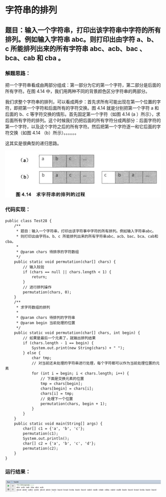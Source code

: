 # 字符串的排列  
 
## 题目：输入一个字符串，打印出该字符串中字符的所有排列。例如输入字符串 abc。则打印出由字符 a、b、c 所能排列出来的所有字符串 abc、acb、bac 、bca、cab 和 cba 。

### 解题思路：

把一个字符串看成由两部分组成：第一部分为它的第一个字符，第二部分是后面的所有字符。在图 4.14 中，我们用两种不同的背景颜色区分字符串的两部分。

我们求整个字符串的排列，可以看成两步：首先求所有可能出现在第一个位置的字符，即把第一个字符和后面所有的字符交换。图 4.14 就是分别把第一个字符 a 和后面的 b、c 等字符交换的情形。首先固定第一个字符（如图 4.14 (a ）所示〉，求后面所有字符的排列。这个时候我们仍把后面的所有字符分成两部分：后面字符的第一个字符，以及这个字符之后的所有字符。然后把第一个字符逐一和它后面的字符交换（如图 4.14 （b）所示）。。。。。。

这其实是很典型的递归思路。

![](images/41.png)

### 代码实现：

```
public class Test28 {
    /**
     * 题目：输入一个字符串，打印出该字符事中字符的所有排列。例如输入字符串abc。
     * 则打印出由字符a、b、c 所能排列出来的所有字符串abc、acb、bac、bca、cab和cba。
     *
     * @param chars 待排序的字符数组
     */
    public static void permutation(char[] chars) {
        // 输入较验
        if (chars == null || chars.length < 1) {
            return;
        }
        // 进行排列操作
        permutation(chars, 0);
    }
    /**
     * 求字符数组的排列
     *
     * @param chars 待排列的字符串
     * @param begin 当前处理的位置
     */
    public static void permutation(char[] chars, int begin) {
        // 如果是最后一个元素了，就输出排列结果
        if (chars.length - 1 == begin) {
            System.out.print(new String(chars) + " ");
        } else {
            char tmp;
            // 对当前还未处理的字符串进行处理，每个字符都可以作为当前处理位置的元素
            for (int i = begin; i < chars.length; i++) {
                // 下面是交换元素的位置
                tmp = chars[begin];
                chars[begin] = chars[i];
                chars[i] = tmp;
                // 处理下一个位置
                permutation(chars, begin + 1);
            }
        }
    }
    public static void main(String[] args) {
        char[] c1 = {'a', 'b', 'c'};
        permutation(c1);
        System.out.println();
        char[] c2 = {'a', 'b', 'c', 'd'};
        permutation(c2);
    }
}
```

### 运行结果：

![](images/42.png)